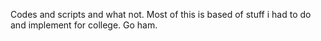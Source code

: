 Codes and scripts and what not.
Most of this is based of stuff i had to do and implement for college.
Go ham.